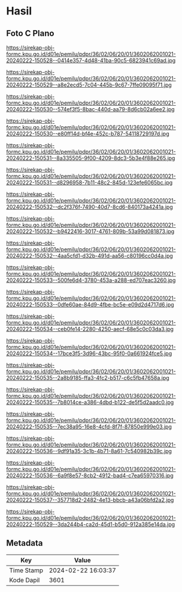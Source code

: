 # Hasil

## Foto C Plano

https://sirekap-obj-formc.kpu.go.id/d01e/pemilu/pdpr/36/02/06/20/01/3602062001021-20240222-150528--0414e357-4d48-41ba-90c5-6823941c69ad.jpg

https://sirekap-obj-formc.kpu.go.id/d01e/pemilu/pdpr/36/02/06/20/01/3602062001021-20240222-150529--a8e2ecd5-7c04-445b-9c67-7ffe09095f71.jpg

https://sirekap-obj-formc.kpu.go.id/d01e/pemilu/pdpr/36/02/06/20/01/3602062001021-20240222-150530--574ef3f5-8bac-440d-aa79-8d6cb02a6ee2.jpg

https://sirekap-obj-formc.kpu.go.id/d01e/pemilu/pdpr/36/02/06/20/01/3602062001021-20240222-150530--e80ff14d-bf4e-452c-b787-54118729197d.jpg

https://sirekap-obj-formc.kpu.go.id/d01e/pemilu/pdpr/36/02/06/20/01/3602062001021-20240222-150531--8a335505-9f00-4209-8dc3-5b3e4f88e265.jpg

https://sirekap-obj-formc.kpu.go.id/d01e/pemilu/pdpr/36/02/06/20/01/3602062001021-20240222-150531--d8296958-7b11-48c2-845d-123efe6065bc.jpg

https://sirekap-obj-formc.kpu.go.id/d01e/pemilu/pdpr/36/02/06/20/01/3602062001021-20240222-150532--dc2f376f-7490-40d7-8cd6-840173a4241a.jpg

https://sirekap-obj-formc.kpu.go.id/d01e/pemilu/pdpr/36/02/06/20/01/3602062001021-20240222-150532--b9422416-3017-4761-809b-53a99d081873.jpg

https://sirekap-obj-formc.kpu.go.id/d01e/pemilu/pdpr/36/02/06/20/01/3602062001021-20240222-150532--4aa5cfd1-d32b-491d-aa56-c80196cc0d4a.jpg

https://sirekap-obj-formc.kpu.go.id/d01e/pemilu/pdpr/36/02/06/20/01/3602062001021-20240222-150533--500fe6d4-3780-453a-a288-ed707eac3260.jpg

https://sirekap-obj-formc.kpu.go.id/d01e/pemilu/pdpr/36/02/06/20/01/3602062001021-20240222-150533--0dfe60ae-84d9-4fbe-bc5e-e09d2d4717d6.jpg

https://sirekap-obj-formc.kpu.go.id/d01e/pemilu/pdpr/36/02/06/20/01/3602062001021-20240222-150534--ceb0fe14-2280-4250-aecf-68e5c0c03da3.jpg

https://sirekap-obj-formc.kpu.go.id/d01e/pemilu/pdpr/36/02/06/20/01/3602062001021-20240222-150534--17bce3f5-3d96-43bc-95f0-0a661924fce5.jpg

https://sirekap-obj-formc.kpu.go.id/d01e/pemilu/pdpr/36/02/06/20/01/3602062001021-20240222-150535--2a8b9185-ffa3-4fc2-b517-c6c5fb47658a.jpg

https://sirekap-obj-formc.kpu.go.id/d01e/pemilu/pdpr/36/02/06/20/01/3602062001021-20240222-150535--7b8014ce-a386-4dbd-b122-de5f5d2aadc0.jpg

https://sirekap-obj-formc.kpu.go.id/d01e/pemilu/pdpr/36/02/06/20/01/3602062001021-20240222-150535--7ec38a95-16e8-4cfd-8f7f-87850e999e03.jpg

https://sirekap-obj-formc.kpu.go.id/d01e/pemilu/pdpr/36/02/06/20/01/3602062001021-20240222-150536--9df91a35-3c1b-4b71-8a61-7c540982b39c.jpg

https://sirekap-obj-formc.kpu.go.id/d01e/pemilu/pdpr/36/02/06/20/01/3602062001021-20240222-150536--6a9f8e57-8cb2-4912-bad4-c7ea65970316.jpg

https://sirekap-obj-formc.kpu.go.id/d01e/pemilu/pdpr/36/02/06/20/01/3602062001021-20240222-150537--357718d2-2482-4e13-bbcb-a43a06bfd2a2.jpg

https://sirekap-obj-formc.kpu.go.id/d01e/pemilu/pdpr/36/02/06/20/01/3602062001021-20240222-150529--3da244b4-ca2d-45d1-b5d0-912a385e14da.jpg


## Metadata

| Key        | Value               |
| ---------- | ------------------- |
| Time Stamp | 2024-02-22 16:03:37 |
| Kode Dapil | 3601                |



